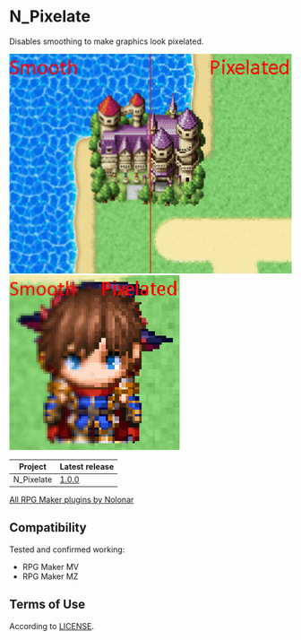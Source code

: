 # N_Pixelate
Disables smoothing to make graphics look pixelated.

![Comparison screenshot](comp1.png)  
![Comparison screenshot](comp2.png)

| Project    | Latest release   |
| ---------- | ---------------- |
| N_Pixelate | [1.0.0][release] |

[All RPG Maker plugins by Nolonar][hub]

## Compatibility
Tested and confirmed working:
- RPG Maker MV
- RPG Maker MZ

## Terms of Use
According to [LICENSE](LICENSE).

  [hub]: https://github.com/Nolonar/RM_Plugins
  [release]: https://github.com/Nolonar/RM_Plugins-Pixelate/releases/latest/download/N_Pixelate.js

